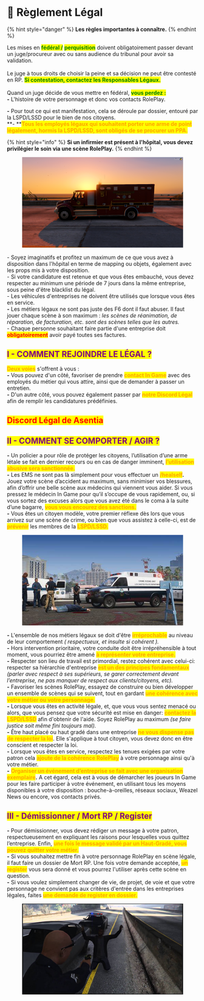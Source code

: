 # 📗 Règlement Légal

{% hint style="danger" %}
**Les règles importantes à connaître.**&#x20;
{% endhint %}

Les mises en <mark style="color:green;">**fédéral /**</mark> <mark style="color:green;">**perquisition**</mark> doivent obligatoirement passer devant un juge/procureur avec ou sans audience du tribunal pour avoir sa validation.\
\
Le juge à tous droits de choisir la peine et sa décision ne peut être contesté en RP. <mark style="color:green;">**Si contestation, contactez les Responsables Légaux.**</mark> \
\
Quand un juge décide de vous mettre en fédéral, <mark style="color:green;">**vous perdez :**</mark>\
**-** L'histoire de votre personnage et donc vos contacts RolePlay.

**-** Pour tout ce qui est manifestation, cela se déroule par dossier, entouré par la LSPD/LSSD pour le bien de nos citoyens. \
**- **<mark style="color:orange;">**Tous les employés légaux qui souhaitent porter une arme de point légalement, hormis la LSPD/LSSD, sont obligés de se procurer un PPA.**</mark>

{% hint style="info" %}
**Si un infirmier est présent à l'hôpital, vous devez privilégier le soin via une scène RolePlay.**&#x20;
{% endhint %}

<figure><img src="../.gitbook/assets/R.png" alt=""><figcaption></figcaption></figure>

\- Soyez imaginatifs et profitez un maximum de ce que vous avez à disposition dans l'hôpital en terme de mapping ou objets, également avec les props mis à votre disposition. \
\- Si votre candidature est retenue et que vous êtes embauché, vous devez respecter au minimum une période de 7 jours dans la même entreprise, sous peine d'être blacklist du légal. \
\- Les véhicules d'entreprises ne doivent être utilisés que lorsque vous êtes en service.\
**-** Les métiers légaux ne sont pas juste des F6 dont il faut abuser. Il faut jouer chaque scène à son maximum : _les scènes de réanimation, de réparation, de facturation, etc. sont des scènes telles que les autres._ \
\- Chaque personne souhaitant faire partie d'une entreprise doit <mark style="color:red;">**obligatoirement**</mark> avoir payé toutes ses factures.

## <mark style="color:purple;">**I - COMMENT REJOINDRE LE LÉGAL ?**</mark>  <a href="#bkmrk-comment-rejoindre-le" id="bkmrk-comment-rejoindre-le"></a>

&#x20;

<mark style="color:orange;">**Deux voies**</mark> s'offrent à vous :\
**-** Vous pouvez d'un côté, favoriser de prendre <mark style="color:orange;">**contact In Game**</mark> avec des employés du métier qui vous attire, ainsi que de demander à passer un entretien.\
**-** D'un autre côté, vous pouvez également passer par <mark style="color:orange;">**notre Discord Légal**</mark> afin de remplir les candidatures prédéfinies.

## <mark style="color:red;">Discord Légal de Asentia</mark>

## <mark style="color:purple;">**II - COMMENT SE COMPORTER / AGIR ?**</mark>  <a href="#bkmrk-comment-ce-comporter" id="bkmrk-comment-ce-comporter"></a>

&#x20;

**-** Un policier a pour rôle de protéger les citoyens, l’utilisation d’une arme létale se fait en dernier recours ou en cas de danger imminent, <mark style="color:orange;">**l’utilisation abusive sera sanctionnée.**</mark>\
**-** Les EMS ne sont pas là simplement pour vous effectuer un <mark style="color:orange;">**/healself**</mark>**.** Jouez votre scène d’accident au maximum, sans minimiser vos blessures, afin d’offrir une belle scène aux médecins qui viennent vous aider. Si vous pressez le médecin In Game pour qu’il s’occupe de vous rapidement, ou, si vous sortez des excuses alors que vous avez été dans le coma à la suite d’une bagarre, <mark style="color:orange;">**vous vous encourez des sanctions.**</mark> \
**-** Vous êtes un citoyen modèle, votre premier réflexe dès lors que vous arrivez sur une scène de crime, ou bien que vous assistez à celle-ci, est de <mark style="color:orange;">**prévenir**</mark> les membres de la <mark style="color:orange;">**LSPD/LSSD.**</mark>&#x20;

<figure><img src="../.gitbook/assets/OIP.jpg" alt=""><figcaption></figcaption></figure>

**-** L'ensemble de nos métiers légaux se doit d'être <mark style="color:orange;">**irréprochable**</mark> au niveau de leur comportement _( respectueux, et insulte si cohérent )._ \
**-** Hors intervention prioritaire, votre conduite doit être irrépréhensible à tout moment, vous pourriez être amené <mark style="color:orange;">**à représenter votre entreprise.**</mark>\
**-** Respecter son lieu de travail est primordial, restez cohérent avec celui-ci: respecter sa hiérarchie d'entreprise <mark style="color:orange;">**est un des principes fondamentaux**</mark> _(parler avec respect à ses supérieurs, se garer correctement devant l’entreprise, ne pas manquer de respect aux clients/citoyens, etc)._\
**-** Favoriser les scènes RolePlay, essayez de construire ou bien développer un ensemble de scènes qui se suivent, tout en gardant <mark style="color:orange;">**une cohérence avec votre métier ou votre personnage.**</mark>\
**-** Lorsque vous êtes en activité légale, et, que vous vous sentez menacé ou alors, que vous pensez que votre sécurité est mise en danger: <mark style="color:orange;">**contactez la LSPD/LSSD**</mark> afin d'obtenir de l'aide. Soyez RolePlay au maximum _(se faire justice soit même fini toujours mal)._\
**-** Être haut placé ou haut gradé dans une entreprise <mark style="color:orange;">**ne vous dispense pas de respecter la loi**</mark>. Elle s'applique à tout citoyen, vous devez donc en être conscient et respecter la loi.\
**-** Lorsque vous êtes en service, respectez les tenues exigées par votre patron cela <mark style="color:orange;">**ajoute de la cohérence RolePlay**</mark> à votre personnage ainsi qu'à votre métier.\
**-** <mark style="color:orange;">**Organiser un événement d’entreprise se fait avec une organisation exemplaire**</mark>**.** A cet égard, cela est à vous de démarcher les joueurs In Game pour les faire participer à votre événement, en utilisant tous les moyens disponibles à votre disposition : bouche-à-oreilles, réseaux sociaux, Weazel News ou encore, vos contacts privés.&#x20;

## <mark style="color:purple;">**III - Démissionner / Mort RP / Register**</mark> <a href="#bkmrk-c2-a0iv-d-c3-a9missionn-c3-a9-2f" id="bkmrk-c2-a0iv-d-c3-a9missionn-c3-a9-2f"></a>

&#x20;

**-** Pour démissionner, vous devez rédiger un message à votre patron, respectueusement en expliquant les raisons pour lesquelles vous quittez l’entreprise. Enfin, <mark style="color:orange;">**une fois le message validé par un Haut-Gradé, vous pouvez quitter votre métier.**</mark>\
**-** Si vous souhaitez mettre fin à votre personnage RolePlay en scène légale, il faut faire un dossier de Mort RP. Une fois votre demande acceptée, <mark style="color:orange;">**un register**</mark> vous sera donné et vous pourrez l'utiliser après cette scène en question. \
**-** Si vous voulez simplement changer de vie, de projet, de voie et que votre personnage ne convient pas aux critères d'entrée dans les entreprises légales, faites <mark style="color:orange;">**une demande de register en dossier.**</mark>&#x20;

<figure><img src="../.gitbook/assets/maxresdefault.jpg" alt=""><figcaption></figcaption></figure>
